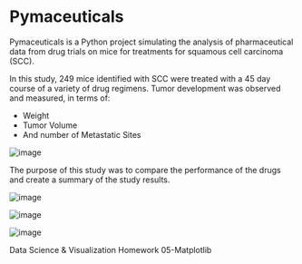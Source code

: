 # Pymaceuticals

Pymaceuticals is a Python project simulating the analysis of pharmaceutical data from drug trials on mice for treatments for squamous cell carcinoma (SCC).

In this study, 249 mice identified with SCC were treated with a 45 day course of a variety of drug regimens. Tumor development was observed and measured, in terms of:
<ul><li>Weight</li>
  <li>Tumor Volume</li>
  <li>And number of Metastatic Sites</li></ul>
  
![image](https://user-images.githubusercontent.com/68246130/114593056-851c5a80-9c40-11eb-8a1f-fccf9ee951e2.png)


The purpose of this study was to compare the performance of the drugs and create a summary of the study results.

![image](https://user-images.githubusercontent.com/68246130/114593188-a8dfa080-9c40-11eb-8115-114d29fa558e.png)

![image](https://user-images.githubusercontent.com/68246130/114591078-5b623400-9c3e-11eb-9945-de166f7ed628.png)

![image](https://user-images.githubusercontent.com/68246130/114591394-aed48200-9c3e-11eb-83bc-46fd2ad9f2be.png)


Data Science & Visualization Homework 05-Matplotlib 
